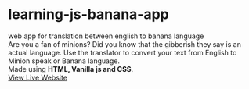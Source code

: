 # learning-js-banana-app
web app for translation  between english to banana language
<br>
Are you a fan of minions? Did you know that the gibberish they say
is an actual language. Use the translator to convert your text from
English to Minion speak or Banana language.
<br>
Made using <strong>HTML, Vanilla js and CSS</strong>.
<br>
<a href="https://i-am-banana-translator.netlify.app/">View Live Website</a>
